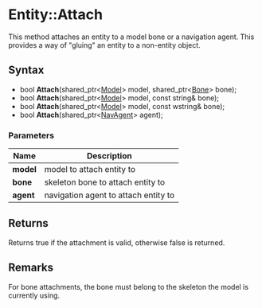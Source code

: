 # Entity::Attach #
This method attaches an entity to a model bone or a navigation agent. This provides a way of "gluing" an entity to a non-entity object.

## Syntax ##
- bool **Attach**(shared_ptr<[Model](CPP_Model.md)> model, shared_ptr<[Bone](CPP_Bone.md)> bone);
- bool **Attach**(shared_ptr<[Model](CPP_Model.md)> model, const string& bone);
- bool **Attach**(shared_ptr<[Model](CPP_Model.md)> model, const wstring& bone);
- bool **Attach**(shared_ptr<[NavAgent](CPP_NavAgent.md)> agent);

### Parameters ###
| Name | Description |
| --- | --- |
| **model** | model to attach entity to |
| **bone** | skeleton bone to attach entity to |
| **agent** | navigation agent to attach entity to |

## Returns ##
Returns true if the attachment is valid, otherwise false is returned.

## Remarks ##
For bone attachments, the bone must belong to the skeleton the model is currently using.

